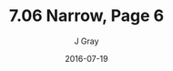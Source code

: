 ---
title: '7.06 Narrow, Page 6'
alt: 'Mysteries of the Arcana'
date: '2016-07-19'
author: 'J Gray'
artist: 'Tiffany'
chapter: '7 Tales of the Arcana'
filler: false
---